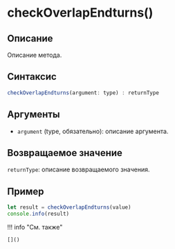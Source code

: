 # checkOverlapEndturns()

## Описание
Описание метода.

## Синтаксис
```javascript
checkOverlapEndturns(argument: type) : returnType
```

## Аргументы
- `argument` (type, обязательно): описание аргумента.

## Возвращаемое значение
`returnType`: описание возвращаемого значения.

## Пример
```javascript linenums="1"
let result = checkOverlapEndturns(value)
console.info(result)
```

!!! info "См. также"

    []()

